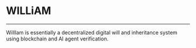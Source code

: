 # WILLiAM
----------
WillIam is essentially a decentralized digital will and inheritance system using blockchain and AI agent verification.
